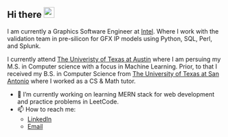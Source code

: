 ## Hi there <img src="https://codingnbb.com/images/wavehand.gif" width="25px">
I am currently a Graphics Software Engineer at [Intel](https://www.intel.com/content/www/us/en/homepage.html). Where I work with the validation team in pre-silicon for GFX IP models using Python, SQL, Perl, and Splunk. 

I currently attend [The Univeristy of Texas at Austin](https://www.cs.utexas.edu/) where I am persuing my M.S. in Computer science with a focus in Machine Learning. Prior, to that I received my B.S. in Computer Science from [The University of Texas at San Antonio](https://cs.utsa.edu/) where I worked as a CS & Math tutor.


- 🔭 I’m currently working on learning MERN stack for web development and practice problems in LeetCode.
- 📫 How to reach me:
    - [LinkedIn](https://www.linkedin.com/in/faadnd/)
    - [Email](mailto:faadnd@utexas.edu?subject=[GitHub]%20Source%20Han%20Sans)

<!--
**tsusdere/tsusdere** is a ✨ _special_ ✨ repository because its `README.md` (this file) appears on your GitHub profile.

Here are some ideas to get you started:

- 🔭 I’m currently working on ...
- 🌱 I’m currently learning ...
- 👯 I’m looking to collaborate on ...
- 🤔 I’m looking for help with ...
- 💬 Ask me about ...
- 📫 How to reach me: ...
- 😄 Pronouns: ...
- ⚡ Fun fact: ...
-->
